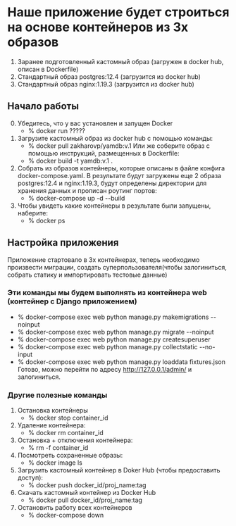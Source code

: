 # Наше приложение будет строиться на основе контейнеров из 3х образов

1. Заранее подготовленный кастомный образ (загружен в docker hub, описан в Dockerfile)
2. Стандартный образ postgres:12.4 (загрузится из docker hub)
3. Стандартный образ nginx:1.19.3 (загрузится из docker hub)

## Начало работы

0. Убедитесь, что у вас установлен и запущен Docker
    * % docker run ?????
1. Загрузите кастомный образ из docker hub с помощью команды:
    * % docker pull zakharovp/yamdb:v.1
Или же соберите образ с помощью инструкций, размещенных в Dockerfile:
    * % docker build -t yamdb:v.1 .
2. Собрать из образов контейнеры, которые описаны в файле конфига docker-compose.yaml.
В результате будут загружены еще 2 образа postgres:12.4 и nginx:1.19.3,
будут определены директории для хранения данных и прописан роутинг портов:
    * % docker-compose up -d --build
3. Чтобы увидеть какие контейнеры в результате были запущены, наберите:
    * % docker ps

## Настройка приложения

Приложение стартовало в 3х контейнерах, теперь необходимо произвести миграции, создать суперпользователя(чтобы залогиниться, собрать статику и импортировать тестовые данные)

### Эти команды мы будем выполнять из контейнера web (контейнер с Django приложением)

* % docker-compose exec web python manage.py makemigrations --noinput
* % docker-compose exec web python manage.py migrate --noinput
* % docker-compose exec web python manage.py createsuperuser
* % docker-compose exec web python manage.py collectstatic --no-input
* % docker-compose exec web python manage.py loaddata fixtures.json
Готово, можно перейти по адресу <http://127.0.0.1/admin/> и залогиниться.

### Другие полезные команды

1. Остановка контейнеры
    * % docker stop container_id
2. Удаление контейнера:
    * % docker rm container_id
3. Остановка + отключения контейнера:
    * % rm -f container_id
4. Посмотреть сохраненные образы:
    * % docker image ls
5. Загрузить кастомный контейнер в Doker Hub (чтобы предоставить доступ):
    * % docker push docker_id/proj_name:tag
6. Скачать кастомный контейнер из Docker Hub
    * % docker pull docker_id/proj_name:tag
7. Остановить работу всех контейнеров
    * % docker-compose down
